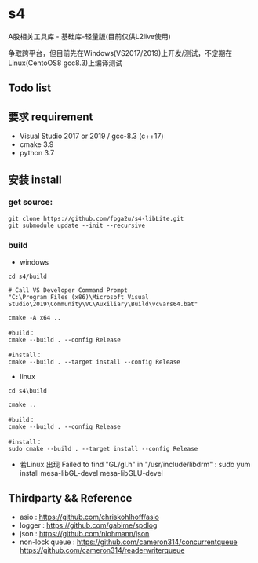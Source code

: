 # s4
A股相关工具库 - 基础库-轻量版(目前仅供L2live使用)

争取跨平台，但目前先在Windows(VS2017/2019)上开发/测试，不定期在Linux(CentoOS8 gcc8.3)上编译测试

## Todo list


## 要求 requirement

- Visual Studio 2017 or 2019 / gcc-8.3 (c++17)
- cmake 3.9
- python 3.7

## 安装 install

### get source:
```shell
git clone https://github.com/fpga2u/s4-libLite.git
git submodule update --init --recursive
```

### build
- windows
```shell
cd s4/build

# Call VS Developer Command Prompt
"C:\Program Files (x86)\Microsoft Visual Studio\2019\Community\VC\Auxiliary\Build\vcvars64.bat"

cmake -A x64 ..

#build：
cmake --build . --config Release

#install：
cmake --build . --target install --config Release
```

- linux
```shell
cd s4\build

cmake ..

#build：
cmake --build . --config Release

#install：
sudo cmake --build . --target install --config Release
```

* 若Linux 出现 Failed to find "GL/gl.h" in "/usr/include/libdrm" :
  sudo yum install mesa-libGL-devel mesa-libGLU-devel

## Thirdparty && Reference

- asio : https://github.com/chriskohlhoff/asio
- logger : https://github.com/gabime/spdlog
- json : https://github.com/nlohmann/json
- non-lock queue :  https://github.com/cameron314/concurrentqueue
                    https://github.com/cameron314/readerwriterqueue
